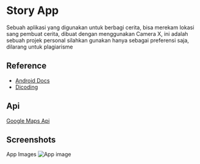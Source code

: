 
# Story App

Sebuah aplikasi yang digunakan untuk berbagi cerita, bisa merekam lokasi sang pembuat cerita, dibuat dengan menggunakan Camera X, ini adalah sebuah projek personal silahkan gunakan hanya sebagai preferensi saja, dilarang untuk plagiarisme




## Reference

 - [Android Docs](https://developer.android.com/docs)
 - [Dicoding](https://www.dicoding.com/)

 


## Api

[Google Maps Api](https://console.cloud.google.com/)


## Screenshots
App Images
![App image](https://i.postimg.cc/TP54ZsBs/Screenshot-2023-06-10-170635.png)




